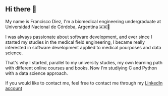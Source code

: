 ## Hi there 👋

<!--
**fdiezdev/fdiezdev** is a ✨ _special_ ✨ repository because its `README.md` (this file) appears on your GitHub profile.

Here are some ideas to get you started:

- 🔭 I’m currently working on ...
- 🌱 I’m currently learning ...
- 👯 I’m looking to collaborate on ...
- 🤔 I’m looking for help with ...
- 💬 Ask me about ...
- 📫 How to reach me: ...
- 😄 Pronouns: ...
- ⚡ Fun fact: ...
-->
<p>My name is Francisco Diez, I'm a biomedical engineering undergraduate at Universidad Nacional de Córdoba, Argentina 🇦🇷🧉</p>
<p>I was always passionate about software development, and ever since I started my studies in the medical field engineering, I became really interested in software development applied to medical pourposes and data science.</p>
<p>That's why I started, parallel to my university studies, my own learning path with different online courses and books. Now I'm studiying C and Python with a data science approach.</p>
<p>If you would like to contact me, feel free to contact me through my <a href='https://www.linkedin.com/in/fdiez1/'>LinkedIn account</a></p>
